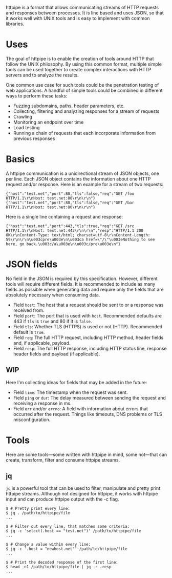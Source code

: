 httpipe is a format that allows communicating streams of HTTP requests
and responses between processes. It is line based and uses JSON, so
that it works well with UNIX tools and is easy to implement with common
libraries.

# Uses
The goal of httpipe is to enable the creation of tools around HTTP that
follow the UNIX philosophy. By using this common format, multiple simple
tools can be used together to create complex interactions with HTTP
servers and to analyze the results.

One common use case for such tools could be the penetration testing
of web applications. A handful of simple tools could be combined in
different ways to perform these tasks:
- Fuzzing subdomains, paths, header parameters, etc.
- Collecting, filtering and analyzing responses for a stream of requests
- Crawling
- Monitoring an endpoint over time
- Load testing
- Running a chain of requests that each incorporate information from previous responses

# Basics
A httpipe communication is a unidirectional stream of JSON objects,
one per line. Each JSON object contains the information about one
HTTP request and/or response. Here is an example for a stream of two
requests:

```
{"host":"test.net","port":80,"tls":false,"req":"GET /foo HTTP/1.1\r\nHost: test.net:80\r\n\r\n"}
{"host":"test.net","port":80,"tls":false,"req":"GET /bar HTTP/1.1\r\nHost: test.net:80\r\n\r\n"}
```

Here is a single line containing a request and response:

```
{"host":"test.net","port":443,"tls":true,"req":"GET /src HTTP/1.1\r\nHost: test.net:443\r\n\r\n","resp":"HTTP/1.1 200 OK\r\nContent-Type: text/html; charset=utf-8\r\nContent-Length: 59\r\n\r\n\u003cpre\u003e\n\u003ca href=\"/\"\u003eNothing to see here, go back.\u003c/a\u003e\n\u003c/pre\u003e\n"}
```

# JSON fields
No field in the JSON is required by this specification. However,
different tools will require different fields. It is recommended to
include as many fields as possible when generating data and require only
the fields that are absolutely necessary when consuming data.

- Field `host`: The host that a request should be sent to or a response was received from.
- Field `port`: The port that is used with `host`. Recommended defaults are 443 if `tls` is `true` and 80 if it is `false`.
- Field `tls`: Whether TLS (HTTPS) is used or not (HTTP). Recommended default is `true`.
- Field `req`: The full HTTP request, including HTTP method, header fields and, if applicable, payload.
- Field `resp`: The full HTTP response, including HTTP status line, response header fields and payload (if applicable).

## WIP
Here I'm collecting ideas for fields that may be added in the future:

- Field `time`: The timestamp when the request was sent.
- Field `ping` or `dur`: The delay measured between sending the request and receiving a response in ms.
- Field `err` and/or `errno`: A field with information about errors that occurred after the request. Things like timeouts, DNS problems or TLS misconfiguration.

# Tools
Here are some tools—some written with httpipe in mind, some not—that can
create, transform, filter and consume httpipe streams.

## jq
`jq` is a powerful tool that can be used to filter, manipulate and
pretty print httpipe streams. Although not designed for httpipe, it
works with httpipe input and can produce httpipe output with the -c
flag.

```console
$ # Pretty print every line:
$ jq . /path/to/httpipe/file
...

$ # Filter out every line, that matches some criteria:
$ jq -c 'select(.host == "test.net")' /path/to/httpipe/file
...

$ # Change a value within every line:
$ jq -c '.host = "newhost.net"' /path/to/httpipe/file
...

$ # Print the decoded response of the first line:
$ head -n1 /path/to/httpipe/file | jq -r .resp
...
```
